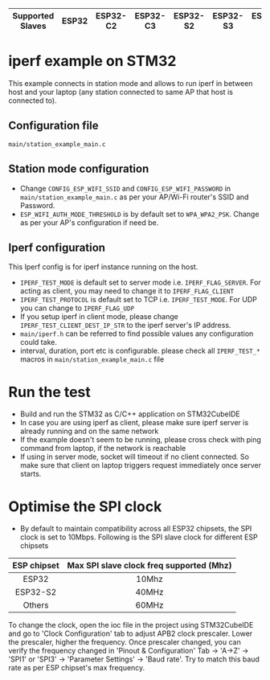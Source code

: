 | Supported Slaves | ESP32 | ESP32-C2 | ESP32-C3 | ESP32-S2 | ESP32-S3 | ESP32-C6 |
| ---------------- | ----- | -------- | -------- | -------- | -------- | -------- |

# iperf example on STM32

This example connects in station mode and allows to run iperf in between host and your laptop (any station connected to same AP that host is connected to).

## Configuration file
`main/station_example_main.c`

## Station mode configuration

* Change `CONFIG_ESP_WIFI_SSID` and `CONFIG_ESP_WIFI_PASSWORD` in `main/station_example_main.c` as per your AP/Wi-Fi router's SSID and Password.
* `ESP_WIFI_AUTH_MODE_THRESHOLD` is by default set to `WPA_WPA2_PSK`. Change as per your AP's configuration if need be.

## Iperf configuration

This Iperf config is for iperf instance running on the host.

* `IPERF_TEST_MODE` is default set to server mode i.e. `IPERF_FLAG_SERVER`. For acting as client, you may need to change it to `IPERF_FLAG_CLIENT`
* `IPERF_TEST_PROTOCOL` is default set to TCP i.e. `IPERF_TEST_MODE`. For UDP you can change to `IPERF_FLAG_UDP`
* If you setup iperf in client mode, please change `IPERF_TEST_CLIENT_DEST_IP_STR` to the iperf server's IP address.
* `main/iperf.h` can be referred to find possible values any configuration could take.
* interval, duration, port etc is configurable. please check all `IPERF_TEST_*` macros in `main/station_example_main.c` file

# Run the test
* Build and run the STM32 as C/C++ application on STM32CubeIDE
* In case you are using iperf as client, please make sure iperf server is already running and on the same network
* If the example doesn't seem to be running, please cross check with ping command from laptop, if the network is reachable
* If using in server mode, socket will timeout if no client connected. So make sure that client on laptop triggers request immediately once server starts.

# Optimise the SPI clock
* By default to maintain compatibility across all ESP32 chipsets, the SPI clock is set to 10Mbps. Following is the SPI slave clock for different ESP chipsets

| ESP chipset | Max SPI slave clock freq supported (Mhz) |
| :---------: | :--------------------------------------: |
| ESP32 | 10Mhz |
| ESP32-S2 | 40MHz |
| Others | 60MHz |

To change the clock, open the ioc file in the project using STM32CubeIDE and go to 'Clock Configuration' tab to adjust APB2 clock prescaler.
Lower the prescaler, higher the frequency. Once prescaler changed, you can verify the frequency changed in 'Pinout & Configuration' Tab -> 'A->Z' -> 'SPI1' or 'SPI3' -> 'Parameter Settings' -> 'Baud rate'.
Try to match this baud rate as per ESP chipset's max frequency.

